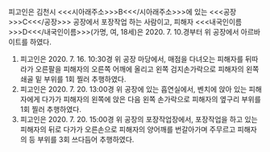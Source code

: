 피고인은 김천시 <<<시아래주소>>>B<<</시아래주소>>>에 있는 <<<공장>>>C<<</공장>>> 공장에서 포장작업 하는 사람이고, 피해자 <<<내국인이름>>>D<<</내국인이름>>>(가명, 여, 18세)은 2020. 7. 10.경부터 위 공장에서 아르바이트를 하였다.
1. 피고인은 2020. 7. 16. 10:30경 위 공장 마당에서, 매점을 다녀오는 피해자를 뒤따라가 오른팔을 피해자의 오른쪽 어깨에 올리고 왼쪽 검지손가락으로 피해자의 왼쪽 쇄골 밑 부위를 1회 찔러 추행하였다.
2. 피고인은 2020. 7. 20. 13:00경 위 공장에 있는 흡연실에서, 벤치에 앉아 있는 피해자에게 다가가 피해자의 왼쪽에 앉은 다음 왼쪽 손가락으로 피해자의 옆구리 부위를 1회 찔러 추행하였다.
3. 피고인은 2020. 7. 20. 15:00경 위 공장의 포장작업장에서, 포장작업을 하고 있는 피해자의 뒤로 다가가 오른손으로 피해자의 양어깨를 번갈아가며 주무르고 피해자의 등 부위를 3회 쓰다듬어 추행하였다.